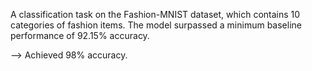 A classification task on the Fashion-MNIST dataset, which contains 10 categories of fashion items.
The model surpassed a minimum baseline performance of 92.15% accuracy.

--> Achieved 98% accuracy.
